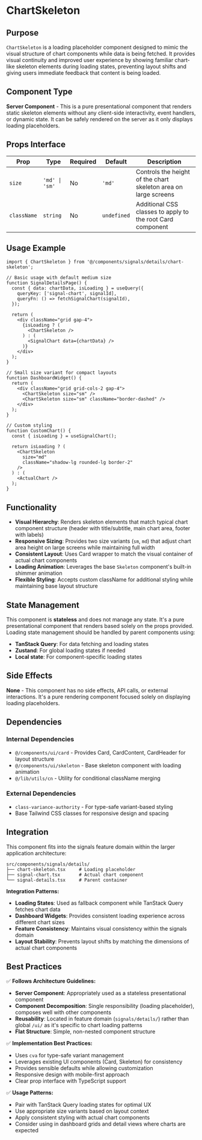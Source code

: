 # ChartSkeleton

## Purpose

`ChartSkeleton` is a loading placeholder component designed to mimic the visual structure of chart components while data is being fetched. It provides visual continuity and improved user experience by showing familiar chart-like skeleton elements during loading states, preventing layout shifts and giving users immediate feedback that content is being loaded.

## Component Type

**Server Component** - This is a pure presentational component that renders static skeleton elements without any client-side interactivity, event handlers, or dynamic state. It can be safely rendered on the server as it only displays loading placeholders.

## Props Interface

| Prop | Type | Required | Default | Description |
|------|------|----------|---------|-------------|
| `size` | `'md' \| 'sm'` | No | `'md'` | Controls the height of the chart skeleton area on large screens |
| `className` | `string` | No | `undefined` | Additional CSS classes to apply to the root Card component |

## Usage Example

```tsx
import { ChartSkeleton } from '@/components/signals/details/chart-skeleton';

// Basic usage with default medium size
function SignalDetailsPage() {
  const { data: chartData, isLoading } = useQuery({
    queryKey: ['signal-chart', signalId],
    queryFn: () => fetchSignalChart(signalId),
  });

  return (
    <div className="grid gap-4">
      {isLoading ? (
        <ChartSkeleton />
      ) : (
        <SignalChart data={chartData} />
      )}
    </div>
  );
}

// Small size variant for compact layouts
function DashboardWidget() {
  return (
    <div className="grid grid-cols-2 gap-4">
      <ChartSkeleton size="sm" />
      <ChartSkeleton size="sm" className="border-dashed" />
    </div>
  );
}

// Custom styling
function CustomChart() {
  const { isLoading } = useSignalChart();
  
  return isLoading ? (
    <ChartSkeleton 
      size="md" 
      className="shadow-lg rounded-lg border-2" 
    />
  ) : (
    <ActualChart />
  );
}
```

## Functionality

- **Visual Hierarchy**: Renders skeleton elements that match typical chart component structure (header with title/subtitle, main chart area, footer with labels)
- **Responsive Sizing**: Provides two size variants (`sm`, `md`) that adjust chart area height on large screens while maintaining full width
- **Consistent Layout**: Uses Card wrapper to match the visual container of actual chart components
- **Loading Animation**: Leverages the base `Skeleton` component's built-in shimmer animation
- **Flexible Styling**: Accepts custom className for additional styling while maintaining base layout structure

## State Management

This component is **stateless** and does not manage any state. It's a pure presentational component that renders based solely on the props provided. Loading state management should be handled by parent components using:

- **TanStack Query**: For data fetching and loading states
- **Zustand**: For global loading states if needed
- **Local state**: For component-specific loading states

## Side Effects

**None** - This component has no side effects, API calls, or external interactions. It's a pure rendering component focused solely on displaying loading placeholders.

## Dependencies

### Internal Dependencies
- `@/components/ui/card` - Provides Card, CardContent, CardHeader for layout structure
- `@/components/ui/skeleton` - Base skeleton component with loading animation
- `@/lib/utils/cn` - Utility for conditional className merging

### External Dependencies
- `class-variance-authority` - For type-safe variant-based styling
- Base Tailwind CSS classes for responsive design and spacing

## Integration

This component fits into the signals feature domain within the larger application architecture:

```
src/components/signals/details/
├── chart-skeleton.tsx     # Loading placeholder
├── signal-chart.tsx       # Actual chart component
└── signal-details.tsx     # Parent container
```

**Integration Patterns:**
- **Loading States**: Used as fallback component while TanStack Query fetches chart data
- **Dashboard Widgets**: Provides consistent loading experience across different chart sizes
- **Feature Consistency**: Maintains visual consistency within the signals domain
- **Layout Stability**: Prevents layout shifts by matching the dimensions of actual chart components

## Best Practices

✅ **Follows Architecture Guidelines:**
- **Server Component**: Appropriately used as a stateless presentational component
- **Component Decomposition**: Single responsibility (loading placeholder), composes well with other components
- **Reusability**: Located in feature domain (`signals/details/`) rather than global `/ui/` as it's specific to chart loading patterns
- **Flat Structure**: Simple, non-nested component structure

✅ **Implementation Best Practices:**
- Uses `cva` for type-safe variant management
- Leverages existing UI components (Card, Skeleton) for consistency
- Provides sensible defaults while allowing customization
- Responsive design with mobile-first approach
- Clear prop interface with TypeScript support

✅ **Usage Patterns:**
- Pair with TanStack Query loading states for optimal UX
- Use appropriate size variants based on layout context
- Apply consistent styling with actual chart components
- Consider using in dashboard grids and detail views where charts are expected